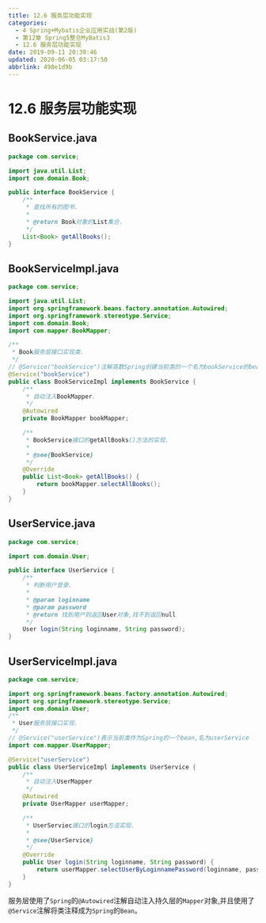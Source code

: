 ```yaml
---
title: 12.6 服务层功能实现
categories: 
  - 4 Spring+Mybatis企业应用实战(第2版)
  - 第12章 Spring5整合MyBatis3
  - 12.6 服务层功能实现
date: 2019-09-11 20:39:46
updated: 2020-06-05 03:17:50
abbrlink: 498e1d9b
---
```

# 12.6 服务层功能实现

## BookService.java

```java /MyBookApp/src/com/service/BookService.java
package com.service;

import java.util.List;
import com.domain.Book;

public interface BookService {
    /**
     * 查找所有的图书.
     * 
     * @return Book对象的List集合.
     */
    List<Book> getAllBooks();
}
```

## BookServiceImpl.java

```java /MyBookApp/src/com/service/BookServiceImpl.java
package com.service;

import java.util.List;
import org.springframework.beans.factory.annotation.Autowired;
import org.springframework.stereotype.Service;
import com.domain.Book;
import com.mapper.BookMapper;

/**
 * Book服务层接口实现类.
 */
// @Service("bookService")注解高数Spring创建当前类的一个名为bookService的bean.
@Service("bookService")
public class BookServiceImpl implements BookService {
    /**
     * 自动注入BookMapper.
     */
    @Autowired
    private BookMapper bookMapper;

    /**
     * BookService接口的getAllBooks()方法的实现.
     * 
     * @see{BookService}
     */
    @Override
    public List<Book> getAllBooks() {
        return bookMapper.selectAllBooks();
    }
}
```

## UserService.java

```java /MyBookApp/src/com/service/UserService.java
package com.service;

import com.domain.User;

public interface UserService {
    /**
     * 判断用户登录.
     * 
     * @param loginname
     * @param password
     * @return 找到用户则返回User对象,找不到返回null
     */
    User login(String loginname, String password);
}
```

## UserServiceImpl.java

```java /MyBookApp/src/com/service/UserServiceImpl.java
package com.service;

import org.springframework.beans.factory.annotation.Autowired;
import org.springframework.stereotype.Service;
import com.domain.User;
/**
 * User服务层接口实现.
 */
// @Service("userService")表示当前类作为Spring的一个bean,名为userService
import com.mapper.UserMapper;

@Service("userService")
public class UserServiceImpl implements UserService {
    /**
     * 自动注入UserMapper
     */
    @Autowired
    private UserMapper userMapper;

    /**
     * UserServiec接口的login方法实现.
     * 
     * @see{UserService}
     */
    @Override
    public User login(String loginname, String password) {
        return userMapper.selectUserByLoginnamePassword(loginname, password);
    }
}
```

服务层使用了`Spring`的`@Autowired`注解自动注入持久层的`Mapper`对象,并且使用了`@Service`注解将类注释成为`Spring`的`Bean`。
